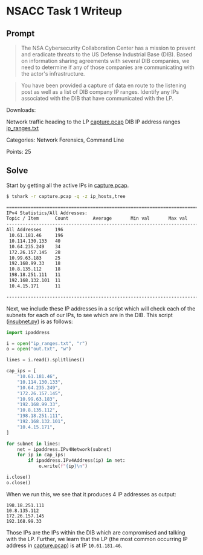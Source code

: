 # NSACC Task 1 Writeup

## Prompt

> The NSA Cybersecurity Collaboration Center has a mission to prevent and eradicate threats to the US Defense Industrial Base (DIB). Based on information sharing agreements with several DIB companies, we need to determine if any of those companies are communicating with the actor's infrastructure.

> You have been provided a capture of data en route to the listening post as well as a list of DIB company IP ranges. Identify any IPs associated with the DIB that have communicated with the LP.

Downloads:

Network traffic heading to the LP [capture.pcap](capture.pcap)
DIB IP address ranges [ip_ranges.txt](ip_ranges.txt)

Categories: Network Forensics, Command Line

Points: 25

## Solve

Start by getting all the active IPs in [capture.pcap](capture.pcap).

```sh
$ tshark -r capture.pcap -q -z ip_hosts,tree

=================================================================================================================================
IPv4 Statistics/All Addresses:
Topic / Item      Count         Average       Min val       Max val       Rate (ms)     Percent       Burst rate    Burst start
---------------------------------------------------------------------------------------------------------------------------------
All Addresses     196                                                     0.0009        100%          0.1100        0.000
 10.61.181.46     196                                                     0.0009        100.00%       0.1100        0.000
 10.114.130.133   40                                                      0.0002        20.41%        0.0700        20.508
 10.64.235.249    34                                                      0.0001        17.35%        0.1100        0.000
 172.26.157.145   28                                                      0.0001        14.29%        0.0700        106.349
 10.99.63.183     25                                                      0.0001        12.76%        0.0700        62.340
 192.168.99.33    18                                                      0.0001        9.18%         0.0700        30.950
 10.8.135.112     18                                                      0.0001        9.18%         0.0700        101.556
 198.18.251.111   11                                                      0.0000        5.61%         0.1100        57.275
 192.168.132.101  11                                                      0.0000        5.61%         0.1100        228.929
 10.4.15.171      11                                                      0.0000        5.61%         0.1100        201.246

---------------------------------------------------------------------------------------------------------------------------------
```

Next, we include these IP addresses in a script which will check each of the subnets for each of our IPs, to see which are in the DIB. This script ([insubnet.py](insubnet.py)) is as follows:

```python
import ipaddress

i = open("ip_ranges.txt", "r")
o = open("out.txt", "w")

lines = i.read().splitlines()

cap_ips = [
    "10.61.181.46",
    "10.114.130.133",
    "10.64.235.249",
    "172.26.157.145",
    "10.99.63.183",
    "192.168.99.33",
    "10.8.135.112",
    "198.18.251.111",
    "192.168.132.101",
    "10.4.15.171",
]

for subnet in lines:
    net = ipaddress.IPv4Network(subnet)
    for ip in cap_ips:
        if ipaddress.IPv4Address(ip) in net:
            o.write(f"{ip}\n")

i.close()
o.close()
```

When we run this, we see that it produces 4 IP addresses as output:

```
198.18.251.111
10.8.135.112
172.26.157.145
192.168.99.33
```

Those IPs are the IPs within the DIB which are compromised and talking with the LP. Further, we learn that the LP (the most common occurring IP address in [capture.pcap](capture.pcap)) is at IP `10.61.181.46`.